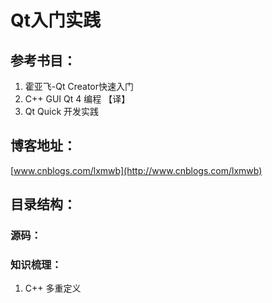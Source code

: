 # Qt入门实践

## 参考书目：

1. 霍亚飞-Qt Creator快速入门
2. C++ GUI Qt 4 编程 【译】
3. Qt Quick 开发实践

## 博客地址：

[www.cnblogs.com/lxmwb](http://www.cnblogs.com/lxmwb)

## 目录结构：

### 源码：

### 知识梳理：

1. C++ 多重定义